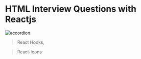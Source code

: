 # HTML Interview Questions with Reactjs

![accordion](https://user-images.githubusercontent.com/74892817/123866074-a402c280-d8fa-11eb-936a-6740310968f0.gif)

> React Hooks,

> React-Icons
